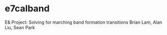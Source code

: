 # e7calband
E& Project: Solving for marching band formation transitions
Brian Lam, Alan Liu, Sean Park
